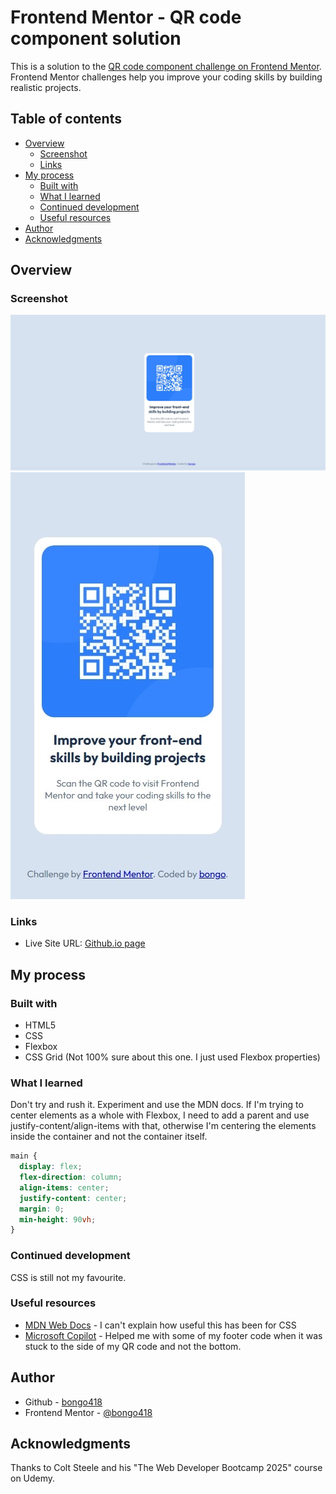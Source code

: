 # Frontend Mentor - QR code component solution

This is a solution to the [QR code component challenge on Frontend Mentor](https://www.frontendmentor.io/challenges/qr-code-component-iux_sIO_H). Frontend Mentor challenges help you improve your coding skills by building realistic projects.

## Table of contents

- [Overview](#overview)
  - [Screenshot](#screenshot)
  - [Links](#links)
- [My process](#my-process)
  - [Built with](#built-with)
  - [What I learned](#what-i-learned)
  - [Continued development](#continued-development)
  - [Useful resources](#useful-resources)
- [Author](#author)
- [Acknowledgments](#acknowledgments)

## Overview

### Screenshot

![](screenshot.jpeg)
![](screenshotM.jpeg)

### Links

- Live Site URL: [Github.io page](https://bongo418.github.io/qr-code/)

## My process

### Built with

- HTML5
- CSS
- Flexbox
- CSS Grid (Not 100% sure about this one. I just used Flexbox properties)

### What I learned

Don't try and rush it. Experiment and use the MDN docs.
If I'm trying to center elements as a whole with Flexbox, I need to add a parent and use justify-content/align-items with that, otherwise I'm centering the elements inside the container and not the container itself.

```css
main {
  display: flex;
  flex-direction: column;
  align-items: center;
  justify-content: center;
  margin: 0;
  min-height: 90vh;
}
```

### Continued development

CSS is still not my favourite.

### Useful resources

- [MDN Web Docs](https://developer.mozilla.org/en-US/) - I can't explain how useful this has been for CSS
- [Microsoft Copilot](https://copilot.microsoft.com/) - Helped me with some of my footer code when it was stuck to the side of my QR code and not the bottom.

## Author

- Github - [bongo418](https://github.com/bongo418)
- Frontend Mentor - [@bongo418](https://www.frontendmentor.io/profile/bongo418)

## Acknowledgments

Thanks to Colt Steele and his "The Web Developer Bootcamp 2025" course on Udemy.
